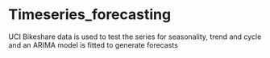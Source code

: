 # Timeseries_forecasting
UCI Bikeshare data is used to test the series for seasonality, trend and cycle and an ARIMA model is fitted to generate forecasts
